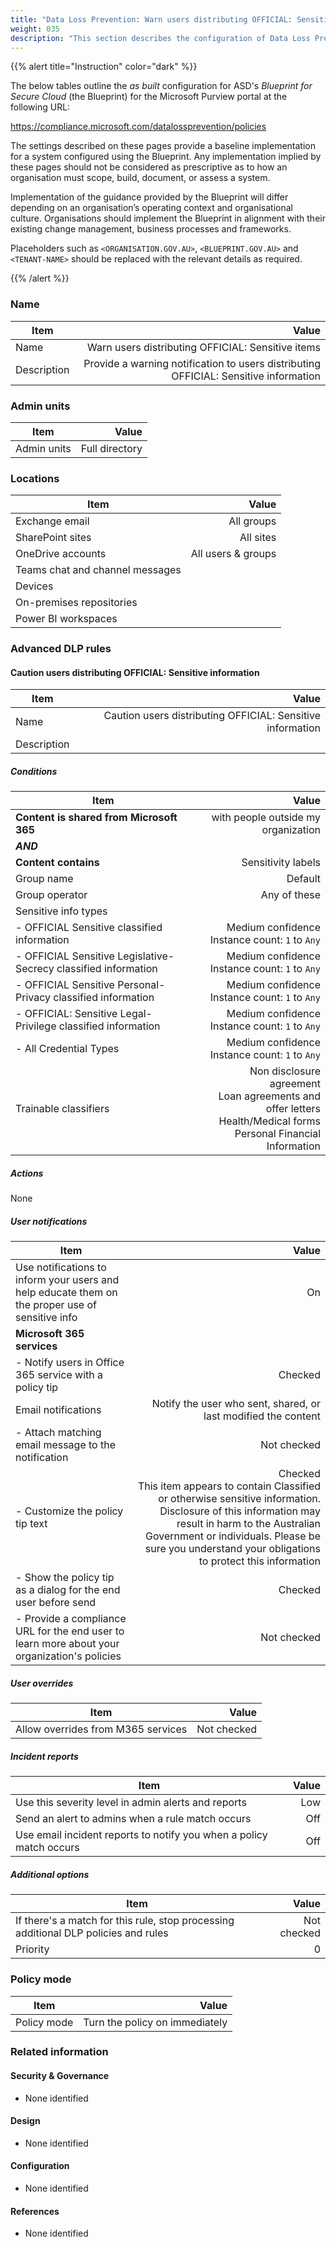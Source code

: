 ```yaml
---
title: "Data Loss Prevention: Warn users distributing OFFICIAL: Sensitive items"
weight: 035
description: "This section describes the configuration of Data Loss Prevention (DLP) policies within Microsoft Purview associated with systems built according to guidance in ASD's Blueprint for Secure Cloud."
---
```


{{% alert title="Instruction" color="dark" %}}
 
The below tables outline the *as built* configuration for ASD's *Blueprint for Secure Cloud* (the Blueprint) for the Microsoft Purview portal at the following URL: 
 
https://compliance.microsoft.com/datalossprevention/policies
 
The settings described on these pages provide a baseline implementation for a system configured using the Blueprint. Any implementation implied by these pages should not be considered as prescriptive as to how an organisation must scope, build, document, or assess a system.

Implementation of the guidance provided by the Blueprint will differ depending on an organisation’s operating context and organisational culture. Organisations should implement the Blueprint in alignment with their existing change management, business processes and frameworks.

Placeholders such as `<ORGANISATION.GOV.AU>`, `<BLUEPRINT.GOV.AU>` and `<TENANT-NAME>` should be replaced with the relevant details as required.
 
{{% /alert %}}

### Name

| Item        |                                                                                Value |
| ----------- | -----------------------------------------------------------------------------------: |
| Name        |                                    Warn users distributing OFFICIAL: Sensitive items |
| Description | Provide a warning notification to users distributing OFFICIAL: Sensitive information |

### Admin units

| Item        |          Value |
| ----------- | -------------: |
| Admin units | Full directory |

### Locations 

| Item                            |              Value |
| ------------------------------- | -----------------: |
| Exchange email                  |         All groups |
| SharePoint sites                |          All sites |
| OneDrive accounts               | All users & groups |
| Teams chat and channel messages |                    |
| Devices                         |                    |
| On-premises repositories        |                    |
| Power BI workspaces             |                    |

### Advanced DLP rules

#### Caution users distributing OFFICIAL: Sensitive information

| Item        |                                                      Value |
| ----------- | ---------------------------------------------------------: |
| Name        | Caution users distributing OFFICIAL: Sensitive information |
| Description |                                                            |

##### Conditions

| Item                                                            |                                                                                                                   Value |
| --------------------------------------------------------------- | ----------------------------------------------------------------------------------------------------------------------: |
| **Content is shared from Microsoft 365**                        |                                                                                     with people outside my organization |
| ***AND***                                                       |                                                                                                                         |
| **Content contains**                                            |                                                                                                      Sensitivity labels |
| Group name                                                      |                                                                                                                 Default |
| Group operator                                                  |                                                                                                            Any of these |
| Sensitive info types                                            |                                                                                                                         |
| - OFFICIAL Sensitive classified information                     |                                                                       Medium confidence<br>Instance count: `1` to `Any` |
| - OFFICIAL Sensitive Legislative-Secrecy classified information |                                                                       Medium confidence<br>Instance count: `1` to `Any` |
| - OFFICIAL Sensitive Personal-Privacy classified information    |                                                                       Medium confidence<br>Instance count: `1` to `Any` |
| - OFFICIAL: Sensitive Legal-Privilege classified information    |                                                                       Medium confidence<br>Instance count: `1` to `Any` |
| - All Credential Types                                          |                                                                       Medium confidence<br>Instance count: `1` to `Any` |
| Trainable classifiers                                           | Non disclosure agreement<br>Loan agreements and offer letters<br>Health/Medical forms<br>Personal Financial Information |

##### Actions 

None

##### User notifications 

| Item                                                                                             |                                                                                                                                                                                                                                                            Value |
| ------------------------------------------------------------------------------------------------ | ---------------------------------------------------------------------------------------------------------------------------------------------------------------------------------------------------------------------------------------------------------------: |
| Use notifications to inform your users and help educate them on the proper use of sensitive info |                                                                                                                                                                                                                                                               On |
| **Microsoft 365 services**                                                                       |                                                                                                                                                                                                                                                                  |
| - Notify users in Office 365 service with a policy tip                                           |                                                                                                                                                                                                                                                          Checked |
| Email notifications                                                                              |                                                                                                                                                                                                   Notify the user who sent, shared, or last modified the content |
| - Attach matching email message to the notification                                              |                                                                                                                                                                                                                                                      Not checked |
| - Customize the policy tip text                                                                  | Checked<br>This item appears to contain Classified or otherwise sensitive information. Disclosure of this information may result in harm to the Australian Government or individuals. Please be sure you understand your obligations to protect this information |
| - Show the policy tip as a dialog for the end user before send                                   |                                                                                                                                                                                                                                                          Checked |
| - Provide a compliance URL for the end user to learn more about your organization's policies     |                                                                                                                                                                                                                                                      Not checked |

##### User overrides

| Item                               |       Value |
| ---------------------------------- | ----------: |
| Allow overrides from M365 services | Not checked |

##### Incident reports

| Item                                                                | Value |
| ------------------------------------------------------------------- | ----: |
| Use this severity level in admin alerts and reports                 |   Low |
| Send an alert to admins when a rule match occurs                    |   Off |
| Use email incident reports to notify you when a policy match occurs |   Off |

##### Additional options

| Item                                                                                |       Value |
| ----------------------------------------------------------------------------------- | ----------: |
| If there's a match for this rule, stop processing additional DLP policies and rules | Not checked |
| Priority                                                                            |           0 |

### Policy mode

| Item        |                          Value |
| ----------- | -----------------------------: |
| Policy mode | Turn the policy on immediately |

### Related information

#### Security & Governance

* None identified
  
#### Design

* None identified
  
#### Configuration

* None identified

#### References

* None identified